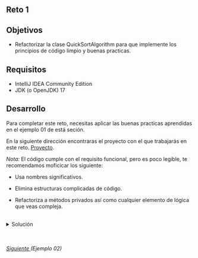 ## Reto 1

## Objetivos

* Refactorizar la clase QuickSortAlgorithm para que implemente los principios de código limpio y buenas practicas.

## Requisitos

- IntelliJ IDEA Community Edition
- JDK (o OpenJDK) 17

## Desarrollo

Para completar este reto, necesitas aplicar las buenas practicas aprendidas en el ejemplo 01 de está seción.

En la siguiente dirección encontraras el proyecto con el que trabajarás en este reto. [Proyecto](./codigo).

_Nota:_ El código cumple con el requisito funcional, pero es poco legible, te recomendamos moficicar los siguiente:

  - Usa nombres significativos.

  - Elimina estructuras complicadas de código.

  - Refactoriza a métodos privados así como cualquier elemento de lógica que veas compleja.

<br/>

<details>
  <summary>Solución</summary>

  <p>
    Cabe señalar que la propuesta presentada no es única. Diferentes personas pueden implementar diferentes reglas y niveles de refactorización
  </p>

  <ol>
      <li><strong>Usa nombres significativos</strong> Cambia los nombres de las variables para que sean más significativos.
        <ul>
            <li> u := listaOriginal </li>
            <li> t := pivote </li>
            <li> l := elementosMenores </li>
            <li> r := elementosMayores </li>
            <li> x := elemento </li>
            <li> l2:= elementosMenoresOrdenados </li>
            <li> r2:= elementosMayoresOrdenados </li>
            <li> y := listaOrdenada </li>
        </ul>
      </li>
      <br/>
      <li><strong>Programa para interfaces, no para clases concretas</strong> Cambia el uso de ArrayList<T> por List<T>.</li>
      <br/>
      <li><strong>KISS + DRY</strong> Elimina estructuras complicadas del código. 
        <ul>
          <li> El ciclo de selección de elementos no ocupa el valor del índice (i), por lo que se puede reemplazar por un ciclo <em>for(Number elemento : listaOriginal)<em></li>
          <li> Cuando se agregan todos los elementos de una lista se puede hacer desde el contructor o con el método <em>addAll</em></li>
          <li> Opcionalmente, podemos usar streams y lambdas para simplificar la separación de elementos.</li>
          <li> Opcionalmente, podemos hacer la separación y ordenamiento de las sublistas en una única operación.</li>
        </ul>
      </li>
      <br/>
      <li> 
        <strong>SRP</strong> Refactoriza a métodos privados cualquier elemento de lógica complicada. De este modo, si cambiamos la estrategia no deberemos modificar el cuerpo de la función principal.
        <ul>
          <li> La asignación del pivote puede no ser clara en una primera lectura</li>
          <li> Opcionalmente, si usaste programación funcional para filtrar la lista, puedes extraer la lógica a una HOF para mejorar la legibilidad</li>
        </ul>
     </li>
  </ol>
  <br/>

  <p>
    Si aplicamos todo esto, el resultado final será el siguiente:
  </p>

```java
package com.example.BP.retos;

import java.util.ArrayList;
import java.util.List;
import java.util.function.Predicate;
import java.util.stream.Collectors;

public class QuickSortAlgorithm {

    private QuickSortAlgorithm() {
    }

    public static List<Number> sort(List<Number> listaOriginal ) {

        if(listaOriginal.size() < 2){
            return listaOriginal;
        }

        double pivote = calcularPivote(listaOriginal);

        List<Number> elementosMenoresOrdenados =  sort(filtrar(listaOriginal, n -> n.doubleValue() < pivote));
        List<Number> elementosMayoresOrdenados =  sort(filtrar(listaOriginal, n -> n.doubleValue() >= pivote));

        List<Number> listaOrdenada = new ArrayList<>(elementosMenoresOrdenados);
        listaOrdenada.addAll(elementosMayoresOrdenados);

        return listaOrdenada;
    }

    private static Double calcularPivote(List<Number> listaOriginal) {
        final double primerElemento = listaOriginal.get(listaOriginal.size() - 1).doubleValue();
        final double ultimoElemento = listaOriginal.get(0).doubleValue();

        return (primerElemento + ultimoElemento) / 2;
    }

    private static List<Number> filtrar(List<Number> lista, Predicate<Number> predicate){
        return lista.stream().filter(predicate).collect(Collectors.toList());
    }
}
```

</details>


<br/>
<br/>

[Siguiente ](../Ejemplo-02/Readme.md)(Ejemplo 02)